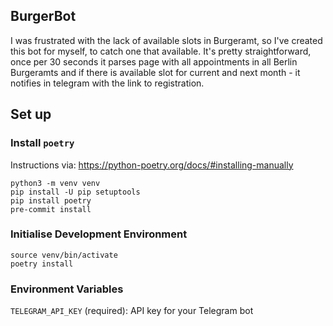 ## BurgerBot

I was frustrated with the lack of available slots in Burgeramt, so I've created this bot for myself, to catch one that available. It's pretty straightforward, once per 30 seconds it parses page with all appointments in all Berlin Burgeramts and if there is available slot for current and next month - it notifies in telegram with the link to registration.

## Set up

### Install `poetry`

Instructions via: https://python-poetry.org/docs/#installing-manually

```
python3 -m venv venv
pip install -U pip setuptools
pip install poetry
pre-commit install
```

### Initialise Development Environment

```
source venv/bin/activate
poetry install
```

### Environment Variables

`TELEGRAM_API_KEY` (required): API key for your Telegram bot
